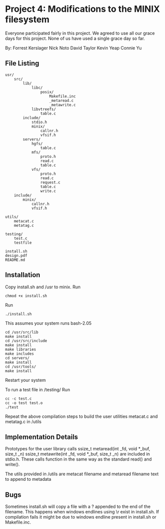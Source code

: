 Project 4: Modifications to the MINIX filesystem
================================================
Everyone participated fairly in this project. 
We agreed to use all our grace days for this project. 
None of us have used a single grace day so far.

By: Forrest Kerslager
    Nick Noto
    David Taylor
    Kevin Yeap
    Connie Yu

File Listing
------------

    usr/
        src/
            lib/
                libc/
                    posix/
                        Makefile.inc
                        _metaread.c
                        _metawrite.c
                libvtreefs/
                    table.c
            include/
                stdio.h
                minix/
                    callnr.h
                    vfsif.h
            servers/
                hgfs/
                    table.c
                mfs/
                    proto.h
                    read.c
                    table.c
                vfs/
                    proto.h
                    read.c
                    request.c
                    table.c
                    write.c
        include/
            minix/
                callnr.h
                vfsif.h
            
    utils/
        metacat.c
        metatag.c
    
    testing/
        test.c
        testfile

    install.sh
    design.pdf
    README.md


Installation
------------
Copy install.sh and /usr to minix.
Run 

    chmod +x install.sh
    
Run 

    ./install.sh
    
This assumes your system runs bash-2.05

    cd /usr/src/lib
	make install
	cd /usr/src/include
	make install
    make libraries
    make includes
    cd servers/
    make install
    cd /usr/tools/
    make install
    
Restart your system

To run a test file in /testing/
Run
	
	cc -c test.c
	cc -o test test.o
	./test

Repeat the above compilation steps to build the user utilities metacat.c and metatag.c in /utils

Implementation Details
----------------------
Prototypes for the user library calls 
	ssize_t metaread(int _fd, void *_buf, size_t _n)
	ssize_t metawrite(int _fd, void *_buf, size_t _n)
are included in stdio.h.
These calls function in the same way as the standard read() and write().

The utils provided in /utils are 
	metacat filename
and 
	metaread filename text to append to metadata

Bugs
----
Sometimes install.sh will copy a file with a ? appended to the end of the filename. This happens when windows endlines using \r exist in install.sh.
If compilation fails it might be due to windows endline present in install.sh or Makefile.inc.


